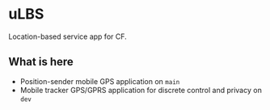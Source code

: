 # uLBS

Location-based service app for CF.

## What is here

* Position-sender mobile GPS application on `main`
* Mobile tracker GPS/GPRS application for discrete control and privacy on `dev` 
